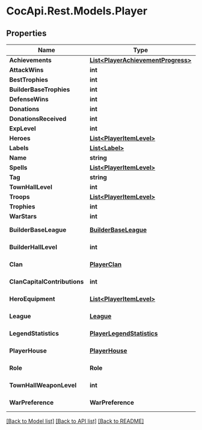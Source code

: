 # CocApi.Rest.Models.Player

## Properties

Name | Type | Description | Notes
------------ | ------------- | ------------- | -------------
**Achievements** | [**List&lt;PlayerAchievementProgress&gt;**](PlayerAchievementProgress.md) |  | [readonly] 
**AttackWins** | **int** |  | [readonly] 
**BestTrophies** | **int** |  | [readonly] 
**BuilderBaseTrophies** | **int** |  | [readonly] 
**DefenseWins** | **int** |  | [readonly] 
**Donations** | **int** |  | [readonly] 
**DonationsReceived** | **int** |  | [readonly] 
**ExpLevel** | **int** |  | [readonly] 
**Heroes** | [**List&lt;PlayerItemLevel&gt;**](PlayerItemLevel.md) |  | [readonly] 
**Labels** | [**List&lt;Label&gt;**](Label.md) |  | [readonly] 
**Name** | **string** |  | [readonly] 
**Spells** | [**List&lt;PlayerItemLevel&gt;**](PlayerItemLevel.md) |  | [readonly] 
**Tag** | **string** |  | [readonly] 
**TownHallLevel** | **int** |  | [readonly] 
**Troops** | [**List&lt;PlayerItemLevel&gt;**](PlayerItemLevel.md) |  | [readonly] 
**Trophies** | **int** |  | [readonly] 
**WarStars** | **int** |  | [readonly] 
**BuilderBaseLeague** | [**BuilderBaseLeague**](BuilderBaseLeague.md) |  | [optional] [readonly] 
**BuilderHallLevel** | **int** |  | [optional] [readonly] 
**Clan** | [**PlayerClan**](PlayerClan.md) |  | [optional] [readonly] 
**ClanCapitalContributions** | **int** |  | [optional] [readonly] 
**HeroEquipment** | [**List&lt;PlayerItemLevel&gt;**](PlayerItemLevel.md) |  | [optional] [readonly] 
**League** | [**League**](League.md) |  | [optional] [readonly] 
**LegendStatistics** | [**PlayerLegendStatistics**](PlayerLegendStatistics.md) |  | [optional] [readonly] 
**PlayerHouse** | [**PlayerHouse**](PlayerHouse.md) |  | [optional] [readonly] 
**Role** | **Role** |  | [optional] [readonly] 
**TownHallWeaponLevel** | **int** |  | [optional] [readonly] 
**WarPreference** | **WarPreference** |  | [optional] [readonly] 

[[Back to Model list]](../../README.md#documentation-for-models) [[Back to API list]](../../README.md#documentation-for-api-endpoints) [[Back to README]](../../README.md)

